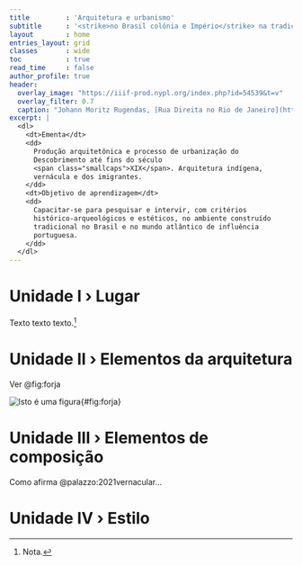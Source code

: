 ```yaml
---
title         : 'Arquitetura e urbanismo'
subtitle      : '<strike>no Brasil colônia e Império</strike> na tradição luso-brasileira'
layout        : home
entries_layout: grid
classes       : wide
toc           : true
read_time     : false
author_profile: true
header:
  overlay_image: "https://iiif-prod.nypl.org/index.php?id=54539&t=v"
  overlay_filter: 0.7
  caption: "Johann Moritz Rugendas, [Rua Direita no Rio de Janeiro](https://digitalcollections.nypl.org/items/510d47d9-7b85-a3d9-e040-e00a18064a99), 1835"
excerpt: |
  <dl>
    <dt>Ementa</dt>
    <dd>
      Produção arquitetônica e processo de urbanização do
      Descobrimento até fins do século
      <span class="smallcaps">XIX</span>. Arquitetura indígena,
      vernácula e dos imigrantes.
    </dd>
    <dt>Objetivo de aprendizagem</dt>
    <dd>
      Capacitar-se para pesquisar e intervir, com critérios
      histórico-arqueológicos e estéticos, no ambiente construído
      tradicional no Brasil e no mundo atlântico de influência
      portuguesa.
    </dd>
  </dl>
---
```


# Unidade I › Lugar #

Texto texto texto.[^1]

# Unidade II › Elementos da arquitetura #

Ver @fig:forja

![Isto é uma figura](/assets/media/georgina-forja.jpg){#fig:forja}

# Unidade III › Elementos de composição #

Como afirma @palazzo:2021vernacular...

# Unidade IV › Estilo #


[^1]: Nota.
